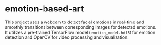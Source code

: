 # emotion-based-art
This project uses a webcam to detect facial emotions in real-time and smoothly transitions between corresponding images for detected emotions. It utilizes a pre-trained TensorFlow model (`emotion_model.hdf5`) for emotion detection and OpenCV for video processing and visualization.

